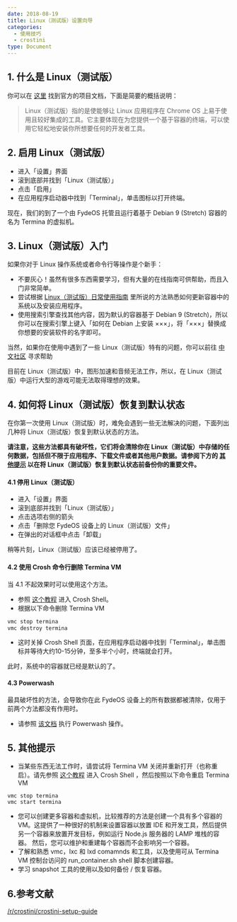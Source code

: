 ```yaml
---
date: 2018-08-19
title: Linux（测试版）设置向导
categories:
  - 使用技巧
  - crostini
type: Document
---
```


## 1. 什么是 Linux（测试版）

你可以在 [这里](https://chromium.googlesource.com/chromiumos/docs/+/master/containers_and_vms.md) 找到官方的项目文档，下面是简要的概括说明：

>Linux（测试版）指的是使能够让 Linux 应用程序在 Chrome OS 上易于使用且较好集成的工具。它主要体现在为您提供一个基于容器的终端，可以使用它轻松地安装你所想要任何的开发者工具。

## 2. 启用 Linux（测试版）

 - 进入「设置」界面
 - 滚到底部并找到「Linux（测试版）」
 - 点击「启用」
 - 在应用程序启动器中找到「Terminal」，单击图标以打开终端。

现在，我们的到了一个由 FydeOS 托管且运行着基于 Debian 9 (Stretch) 容器的名为 Termina 的虚拟机。

## 3. Linux（测试版）入门

如果你对于 Linux 操作系统或者命令行等操作是个新手：

 - 不要灰心！虽然有很多东西需要学习，但有大量的在线指南可供帮助，而且入门非常简单。
 - 尝试根据 [Linux（测试版）日常使用指南](/使用技巧/crostini/Linux-测试版-日常使用指南/) 里所说的方法熟悉如何更新容器中的系统以及安装应用程序。
 - 使用搜索引擎查找其他内容，因为默认的容器基于 Debian 9 (Stretch)，所以你可以在搜索引擎上键入「如何在 Debian 上安装 ×××」，将「×××」替换成你想要的安装软件的名字即可。

当然，如果你在使用中遇到了一些 Linux（测试版）特有的问题，你可以前往 [中文社区](https://fydeos.com/community) 寻求帮助

目前在 Linux（测试版）中，图形加速和音频无法工作，所以，在 Linux（测试版）中运行大型的游戏可能无法取得理想的效果。

## 4. 如何将 Linux（测试版）恢复到默认状态

在你第一次使用 Linux（测试版）时，难免会遇到一些无法解决的问题，下面列出几种将 Linux（测试版）恢复到默认状态的方法。

__请注意，这些方法都具有破坏性，它们将会清除你在 Linux（测试版）中存储的任何数据，包括但不限于应用程序、下载文件或者其他用户数据。请参阅下方的 [其他提示](#5-其他提示) 以在将 Linux（测试版）恢复到默认状态前备份你的重要文件。__

#### 4.1 停用 Linux（测试版）

 - 进入「设置」界面
 - 滚到底部并找到「Linux（测试版）」
 - 点击选项右侧的箭头
 - 点击「删除您 FydeOS 设备上的 Linux（测试版）文件」
 - 在弹出的对话框中点击「卸载」

稍等片刻，Linux（测试版）应该已经被停用了。

#### 4.2 使用 Crosh 命令行删除 Termina VM

当 4.1 不起效果时可以使用这个方法。

 - 参照 [这个教程](/使用技巧/在FydeOS中进入Shell/) 进入 Crosh Shell。
 - 根据以下命令删除 Termina VM
```bash
vmc stop termina
vmc destroy termina
```
 - 这时关掉 Crosh Shell 页面，在应用程序启动器中找到「Terminal」，单击图标并等待大约10-15分钟，至多半个小时，终端就会打开。
 
此时，系统中的容器就已经是默认的了。
 
#### 4.3 Powerwash

最具破坏性的方法，会导致你在此 FydeOS 设备上的所有数据都被清除，仅用于前两个方法都没有作用时。

 - 请参照 [该文档](/使用技巧/如何重置(Powerwash)我的FydeOS/) 执行 Powerwash 操作。


## 5. 其他提示

 - 当某些东西无法工作时，请尝试将 Termina VM 关闭并重新打开（也称重启）。请先参照 [这个教程](/使用技巧/在FydeOS中进入Shell/) 进入 Crosh Shell ，然后按照以下命令重启 Termina VM
```
vmc stop termina
vmc start termina
```
 - 您可以创建更多容器和虚拟机，比较推荐的方法是创建一个具有多个容器的 VM。这提供了一种很好的机制来设置容器以放置 IDE 和开发工具，然后提供另一个容器来放置开发目标，例如运行 Node.js 服务器的 LAMP 堆栈的容器。 然后，您可以维护和重建每个容器而不会影响另一个容器。
 - 了解和熟悉 vmc，lxc 和 lxd comamnds 和工具，以及使用可从 Termina VM 控制台访问的 run_container.sh shell 脚本创建容器。
 - 学习 snapshot 工具的使用以及如何备份 / 恢复容器。

## 6.参考文献

[/r/crostini/crostini-setup-guide](https://www.reddit.com/r/Crostini/wiki/getstarted/crostini-setup-guide)

